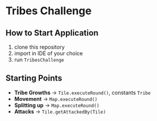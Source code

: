 #  Tribes Challenge

## How to Start Application

1. clone this repository
2. import in IDE of your choice
3. run `TribesChallenge`

## Starting Points

- **Tribe Growths** -> `Tile.executeRound()`, constants `Tribe`
- **Movement** -> `Map.executeRound()`
- **Splitting up** -> `Map.executeRound()`
- **Attacks** -> `Tile.getAttackedBy(Tile)`